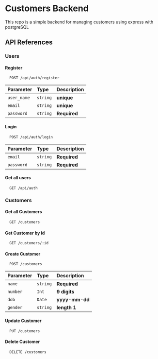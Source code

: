 # Customers Backend

This repo is a simple backend for managing customers using express with postgreSQL

## API References

### Users

#### Register

```http
  POST /api/auth/register
```

| Parameter   | Type     | Description  |
| :---------- | :------- | :----------- |
| `user_name` | `string` | **unique**   |
| `email`     | `string` | **unique**   |
| `password`  | `string` | **Required** |

#### Login

```http
  POST /api/auth/login
```

| Parameter  | Type     | Description  |
| :--------- | :------- | :----------- |
| `email`    | `string` | **Required** |
| `password` | `string` | **Required** |

#### Get all users

```http
  GET /api/auth
```

### Customers

#### Get all Customers

```http
  GET /customers
```

#### Get Customer by id

```http
  GET /customers/:id
```

#### Create Customer

```http
  POST /customers
```

| Parameter | Type     | Description    |
| :-------- | :------- | :------------- |
| `name`    | `string` | **Required**   |
| `number`  | `Int`    | **9 digits**   |
| `dob`     | `Date`   | **yyyy-mm-dd** |
| `gender`  | `string` | **length 1**   |

#### Update Customer

```http
  PUT /customers
```

#### Delete Customer

```http
  DELETE /customers
```
